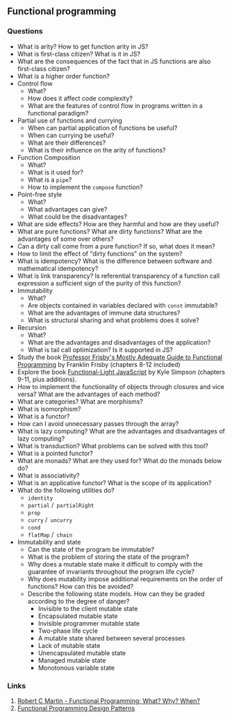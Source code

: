 ## Functional programming

### Questions

* What is arity? How to get function arity in JS?
* What is first-class citizen? What is it in JS?
* What are the consequences of the fact that in JS functions are also first-class citizen?
* What is a higher order function?
* Control flow
    - What?
    - How does it affect code complexity?
    - What are the features of control flow in programs written in a functional paradigm?
* Partial use of functions and currying
    - When can partial application of functions be useful?
    - When can currying be useful?
    - What are their differences?
    - What is their influence on the arity of functions?
* Function Composition
    - What?
    - What is it used for?
    - What is a `pipe`?
    - How to implement the `compose` function?
* Point-free style
    - What?
    - What advantages can give?
    - What could be the disadvantages?
* What are side effects? How are they harmful and how are they useful?
* What are pure functions? What are dirty functions? What are the advantages of some over others?
* Can a dirty call come from a pure function? If so, what does it mean?
* How to limit the effect of "dirty functions" on the system?
* What is idempotency? What is the difference between software and mathematical idempotency?
* What is link transparency? Is referential transparency of a function call expression a sufficient sign of the purity of this function?
* Immutability
    - What?
    - Are objects contained in variables declared with `const` immutable?
    - What are the advantages of immune data structures?
    - What is structural sharing and what problems does it solve?
* Recursion
    - What?
    - What are the advantages and disadvantages of the application?
    - What is tail call optimization? Is it supported in JS?
* Study the book [Professor Frisby's Mostly Adequate Guide to Functional Programming](https://github.com/MostlyAdequate/mostly-adequate-guide) by Franklin Frisby (chapters 8-12 included)
* Explore the book [Functional-Light JavaScript](https://github.com/getify/Functional-Light-JS) by Kyle Simpson (chapters 9-11, plus additions).
* How to implement the functionality of objects through closures and vice versa? What are the advantages of each method?
* What are categories? What are morphisms?
* What is isomorphism?
* What is a functor?
* How can I avoid unnecessary passes through the array?
* What is lazy computing? What are the advantages and disadvantages of lazy computing?
* What is transduction? What problems can be solved with this tool?
* What is a pointed functor?
* What are monads? What are they used for? What do the monads below do?
* What is associativity?
* What is an applicative functor? What is the scope of its application?
* What do the following utilities do?
    - `identity`
    - `partial` /` partialRight`
    - `prop`
    - `curry` /` uncurry`
    - `cond`
    - `flatMap` /` chain`
* Immutability and state
    - Can the state of the program be immutable?
    - What is the problem of storing the state of the program?
    - Why does a mutable state make it difficult to comply with the guarantee of invariants throughout the program life cycle?
    - Why does mutability impose additional requirements on the order of functions? How can this be avoided?
    - Describe the following state models. How can they be graded according to the degree of danger?
        - Invisible to the client mutable state
        - Encapsulated mutable state
        - Invisible programmer mutable state
        - Two-phase life cycle
        - A mutable state shared between several processes
        - Lack of mutable state
        - Unencapsulated mutable state
        - Managed mutable state
        - Monotonous variable state

### Links
1. [Robert C Martin - Functional Programming; What? Why? When?](https://www.youtube.com/watch?v=7Zlp9rKHGD4)
1. [Functional Programming Design Patterns](https://www.youtube.com/watch?v=E8I19uA-wGY)
